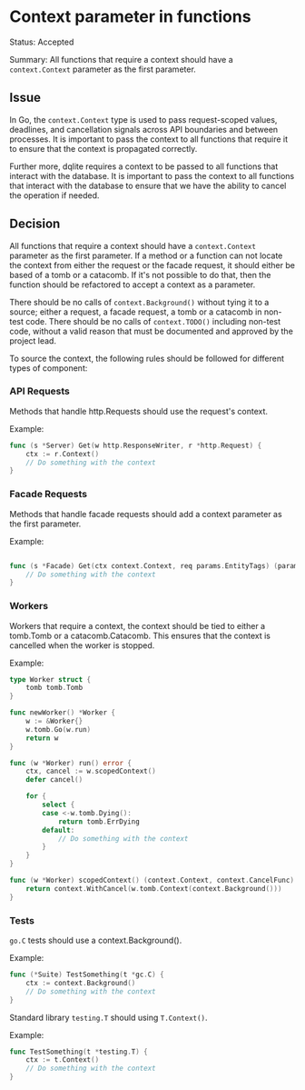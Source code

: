 # Context parameter in functions

Status: Accepted

Summary: All functions that require a context should have a `context.Context` parameter as the first parameter.

## Issue

In Go, the `context.Context` type is used to pass request-scoped values, deadlines, and cancellation signals across API boundaries and between processes. It is important to pass the context to all functions that require it to ensure that the context is propagated correctly.

Further more, dqlite requires a context to be passed to all functions that interact with the database. It is important to pass the context to all functions that interact with the database to ensure that we have the ability to cancel the operation if needed.

## Decision

All functions that require a context should have a `context.Context` parameter as the first parameter.
If a method or a function can not locate the context from either the request or the facade request, it should either be based of a tomb or a catacomb. If it's not possible to do that, then the function should be refactored to accept a context as a parameter.

There should be no calls of `context.Background()` without tying it to a source; either a request, a facade request, a tomb or a catacomb in non-test code.
There should be no calls of `context.TODO()` including non-test code, without a valid reason that must be documented and approved by the project lead.

To source the context, the following rules should be followed for different types of component:

### API Requests

Methods that handle http.Requests should use the request's context.

Example:

```go
func (s *Server) Get(w http.ResponseWriter, r *http.Request) {
    ctx := r.Context()
    // Do something with the context
}
```

### Facade Requests

Methods that handle facade requests should add a context parameter as the first parameter.


Example:

```go

func (s *Facade) Get(ctx context.Context, req params.EntityTags) (params.ErrorResults, error) {
    // Do something with the context
}
```

### Workers

Workers that require a context, the context should be tied to either a tomb.Tomb or a catacomb.Catacomb. This ensures that the context is cancelled when the worker is stopped.

Example:

```go
type Worker struct {
    tomb tomb.Tomb
}

func newWorker() *Worker {
    w := &Worker{}
    w.tomb.Go(w.run)
    return w
}

func (w *Worker) run() error {
    ctx, cancel := w.scopedContext()
    defer cancel()

    for {
        select {
        case <-w.tomb.Dying():
            return tomb.ErrDying
        default:
            // Do something with the context
        }
    }
}

func (w *Worker) scopedContext() (context.Context, context.CancelFunc) {
    return context.WithCancel(w.tomb.Context(context.Background()))
}
```

### Tests

`go.C` tests should use a context.Background().

Example:

```go
func (*Suite) TestSomething(t *gc.C) {
    ctx := context.Background()
    // Do something with the context
}
```

Standard library `testing.T` should using `T.Context()`.

Example:

```go
func TestSomething(t *testing.T) {
    ctx := t.Context()
    // Do something with the context
}
```
